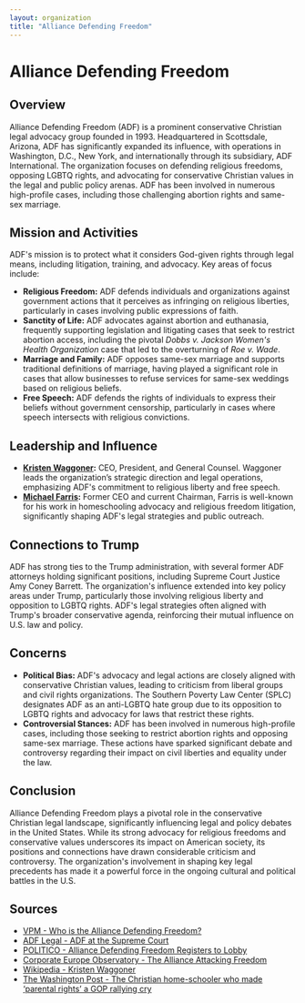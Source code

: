 ```yaml
---
layout: organization
title: "Alliance Defending Freedom"
---
```


# Alliance Defending Freedom

## Overview
Alliance Defending Freedom (ADF) is a prominent conservative Christian legal advocacy group founded in 1993. Headquartered in Scottsdale, Arizona, ADF has significantly expanded its influence, with operations in Washington, D.C., New York, and internationally through its subsidiary, ADF International. The organization focuses on defending religious freedoms, opposing LGBTQ rights, and advocating for conservative Christian values in the legal and public policy arenas. ADF has been involved in numerous high-profile cases, including those challenging abortion rights and same-sex marriage.

## Mission and Activities
ADF's mission is to protect what it considers God-given rights through legal means, including litigation, training, and advocacy. Key areas of focus include:
- **Religious Freedom:** ADF defends individuals and organizations against government actions that it perceives as infringing on religious liberties, particularly in cases involving public expressions of faith.
- **Sanctity of Life:** ADF advocates against abortion and euthanasia, frequently supporting legislation and litigating cases that seek to restrict abortion access, including the pivotal *Dobbs v. Jackson Women's Health Organization* case that led to the overturning of *Roe v. Wade*.
- **Marriage and Family:** ADF opposes same-sex marriage and supports traditional definitions of marriage, having played a significant role in cases that allow businesses to refuse services for same-sex weddings based on religious beliefs.
- **Free Speech:** ADF defends the rights of individuals to express their beliefs without government censorship, particularly in cases where speech intersects with religious convictions.

## Leadership and Influence
- **[Kristen Waggoner](https://en.wikipedia.org/wiki/Kristen_Waggoner):** CEO, President, and General Counsel. Waggoner leads the organization’s strategic direction and legal operations, emphasizing ADF's commitment to religious liberty and free speech.
- **[Michael Farris](https://www.washingtonpost.com/education/2023/08/29/michael-farris-homeschoolers-parents-rights-ziklag/):** Former CEO and current Chairman, Farris is well-known for his work in homeschooling advocacy and religious freedom litigation, significantly shaping ADF's legal strategies and public outreach.

## Connections to Trump
ADF has strong ties to the Trump administration, with several former ADF attorneys holding significant positions, including Supreme Court Justice Amy Coney Barrett. The organization's influence extended into key policy areas under Trump, particularly those involving religious liberty and opposition to LGBTQ rights. ADF's legal strategies often aligned with Trump's broader conservative agenda, reinforcing their mutual influence on U.S. law and policy.

## Concerns
- **Political Bias:** ADF's advocacy and legal actions are closely aligned with conservative Christian values, leading to criticism from liberal groups and civil rights organizations. The Southern Poverty Law Center (SPLC) designates ADF as an anti-LGBTQ hate group due to its opposition to LGBTQ rights and advocacy for laws that restrict these rights.
- **Controversial Stances:** ADF has been involved in numerous high-profile cases, including those seeking to restrict abortion rights and opposing same-sex marriage. These actions have sparked significant debate and controversy regarding their impact on civil liberties and equality under the law.

## Conclusion
Alliance Defending Freedom plays a pivotal role in the conservative Christian legal landscape, significantly influencing legal and policy debates in the United States. While its strong advocacy for religious freedoms and conservative values underscores its impact on American society, its positions and connections have drawn considerable criticism and controversy. The organization's involvement in shaping key legal precedents has made it a powerful force in the ongoing cultural and political battles in the U.S.

## Sources
- [VPM - Who is the Alliance Defending Freedom?](https://www.vpm.org/npr-news/2023-12-14/who-is-the-alliance-defending-freedom)
- [ADF Legal - ADF at the Supreme Court](https://adflegal.org/us-supreme-court)
- [POLITICO - Alliance Defending Freedom Registers to Lobby](https://www.politico.com/newsletters/politico-influence/2024/03/08/alliance-defending-freedom-registers-to-lobby-00146122)
- [Corporate Europe Observatory - The Alliance Attacking Freedom](https://corporateeurope.org/en/2024/05/alliance-attacking-freedom)
- [Wikipedia - Kristen Waggoner](https://en.wikipedia.org/wiki/Kristen_Waggoner)
- [The Washington Post - The Christian home-schooler who made ‘parental rights’ a GOP rallying cry](https://www.washingtonpost.com/education/2023/08/29/michael-farris-homeschoolers-parents-rights-ziklag/)
